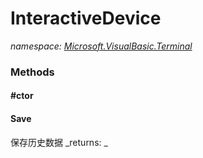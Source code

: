 ﻿
# InteractiveDevice
_namespace: [Microsoft.VisualBasic.Terminal](N-Microsoft.VisualBasic.Terminal.md)_



### Methods

#### #ctor

#### Save
保存历史数据
_returns: _



